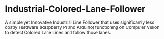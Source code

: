 # Industrial-Colored-Lane-Follower
A simple yet Innovative Industrial Line Follower that uses significantly less costly Hardware (Raspberry Pi and Arduino) functioning on Computer Vision to detect Colored Lane Lines and follow those lanes.
